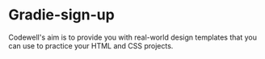 # Gradie-sign-up
 Codewell's aim is to provide you with real-world design templates that you can use to practice your HTML and CSS projects. 
